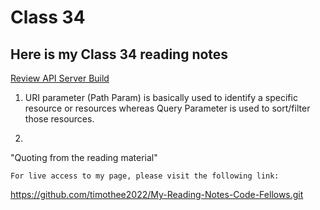 # Class 34

## Here is my Class 34 reading notes

[Review API Server Build](https://codefellows.github.io/code-401-javascript-guide/curriculum/apps-and-libraries/api-server/)

1. URI parameter (Path Param) is basically used to identify a specific resource or resources whereas Query Parameter is used to sort/filter those resources.

2. 


"Quoting from the reading material"


    For live access to my page, please visit the following link:
<https://github.com/timothee2022/My-Reading-Notes-Code-Fellows.git>